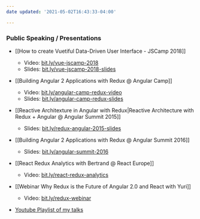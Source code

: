 ```yaml
---
date updated: '2021-05-02T16:43:33-04:00'

---
```


### Public Speaking / Presentations

- [[How to create Vuetiful Data-Driven User Interface - JSCamp 2018]]
  - Video: [bit.ly/vue-jscamp-2018](http://bit.ly/vue-jscamp-2018)
  - Slides: [bit.ly/vue-jscamp-2018-slides](http://bit.ly/vue-jscamp-2018-slides)
- [[Building Angular 2 Applications with Redux @ Angular Camp]]
  - Video: [bit.ly/angular-camp-redux-video](http://bit.ly/angular-camp-redux-video)
  - Slides: [bit.ly/angular-camp-redux-slides](http://bit.ly/angular-camp-redux-slides)
- [[Reactive Architexture in Angular with Redux|Reactive Architecture with Redux + Angular @ Angular Summit 2015]] 
  - Slides: [bit.ly/redux-angular-2015-slides](http://bit.ly/redux-angular-2015-slides)
- [[Building Angular 2 Applications with Redux @ Angular Summit 2016]]
  - Slides: [bit.ly/angular-summit-2016](http://bit.ly/angular-summit-2016)
- [[React Redux Analytics with Bertrand @ React Europe]]
  - Video: [bit.ly/react-redux-analytics](http://bit.ly/react-redux-analytics)
- [[Webinar Why Redux is the Future of Angular 2.0 and React with Yuri]]
  - Video: [bit.ly/redux-webinar](http://bit.ly/redux-webinar)


- [Youtube Playlist of my talks](https://www.youtube.com/playlist?list=PLq1Mlb0PUdcE4cEIa_-Rj71MIfThtghEX)